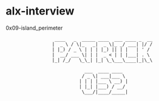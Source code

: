# alx-interview

0x09-island_perimeter


                      ____   _  _____ ____  ___ ____ _  __
                     |  _ \ / \|_   _|  _ \|_ _/ ___| |/ /
                     | |_) / _ \ | | | |_) || | |   | ' / 
                     |  __/ ___ \| | |  _ < | | |___| . \ 
                     |_| /_/   \_\_| |_| \_\___\____|_|\_\
                                                          
                                 ___  ____ ____  
                                / _ \| ___|___ \ 
                               | | | |___ \ __) |
                               | |_| |___) / __/ 
                                \___/|____/_____|
                                                 

